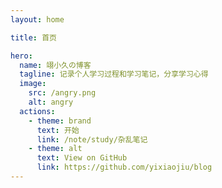```yaml
---
layout: home

title: 首页

hero:
  name: 翊小久の博客
  tagline: 记录个人学习过程和学习笔记，分享学习心得
  image:
    src: /angry.png
    alt: angry
  actions:
    - theme: brand
      text: 开始
      link: /note/study/杂乱笔记
    - theme: alt
      text: View on GitHub
      link: https://github.com/yixiaojiu/blog
---
```

